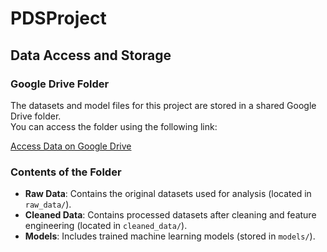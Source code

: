 # PDSProject

## Data Access and Storage

### Google Drive Folder
The datasets and model files for this project are stored in a shared Google Drive folder.  
You can access the folder using the following link:

[Access Data on Google Drive](https://drive.google.com/drive/folders/115BAdMiesn--fk8bPIvOY778xpMLTmTQ?usp=drive_link)

### Contents of the Folder
- **Raw Data**: Contains the original datasets used for analysis (located in `raw_data/`).
- **Cleaned Data**: Contains processed datasets after cleaning and feature engineering (located in `cleaned_data/`).
- **Models**: Includes trained machine learning models (stored in `models/`).
